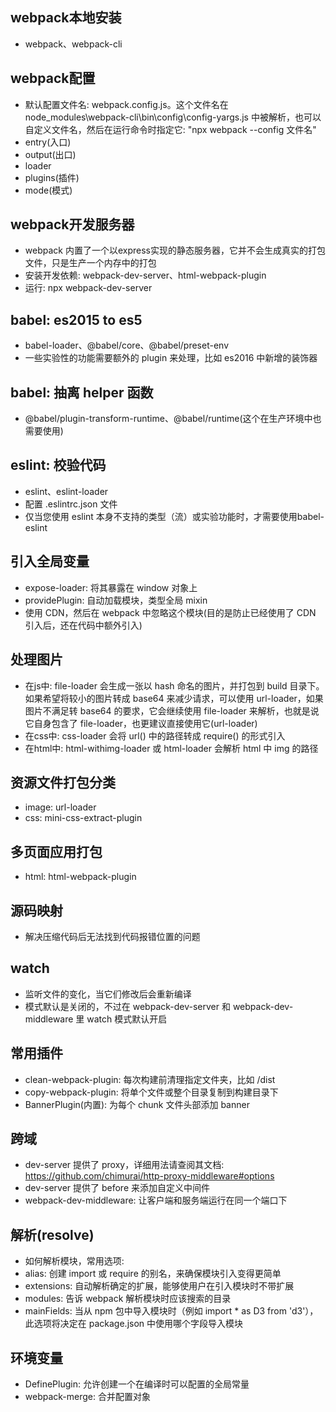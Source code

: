 ## webpack本地安装
- webpack、webpack-cli

## webpack配置
- 默认配置文件名: webpack.config.js。这个文件名在 node_modules\webpack-cli\bin\config\config-yargs.js 中被解析，也可以自定义文件名，然后在运行命令时指定它: "npx webpack --config 文件名"
- entry(入口)
- output(出口)
- loader
- plugins(插件)
- mode(模式)

## webpack开发服务器
- webpack 内置了一个以express实现的静态服务器，它并不会生成真实的打包文件，只是生产一个内存中的打包
- 安装开发依赖: webpack-dev-server、html-webpack-plugin
- 运行: npx webpack-dev-server

## babel: es2015 to es5
- babel-loader、@babel/core、@babel/preset-env
- 一些实验性的功能需要额外的 plugin 来处理，比如 es2016 中新增的装饰器

## babel: 抽离 helper 函数
- @babel/plugin-transform-runtime、@babel/runtime(这个在生产环境中也需要使用)

## eslint: 校验代码
- eslint、eslint-loader
- 配置 .eslintrc.json 文件
- 仅当您使用 eslint 本身不支持的类型（流）或实验功能时，才需要使用babel-eslint

## 引入全局变量
- expose-loader: 将其暴露在 window 对象上
- providePlugin: 自动加载模块，类型全局 mixin
- 使用 CDN，然后在 webpack 中忽略这个模块(目的是防止已经使用了 CDN 引入后，还在代码中额外引入)

## 处理图片
- 在js中: file-loader 会生成一张以 hash 命名的图片，并打包到 build 目录下。如果希望将较小的图片转成 base64 来减少请求，可以使用 url-loader，如果图片不满足转 base64 的要求，它会继续使用 file-loader 来解析，也就是说它自身包含了 file-loader，也更建议直接使用它(url-loader)
- 在css中: css-loader 会将 url() 中的路径转成 require() 的形式引入
- 在html中: html-withimg-loader 或 html-loader 会解析 html 中 img 的路径

## 资源文件打包分类
- image: url-loader
- css: mini-css-extract-plugin

## 多页面应用打包
- html: html-webpack-plugin

## 源码映射
- 解决压缩代码后无法找到代码报错位置的问题

## watch
- 监听文件的变化，当它们修改后会重新编译
- 模式默认是关闭的，不过在 webpack-dev-server 和 webpack-dev-middleware 里 watch 模式默认开启

## 常用插件
- clean-webpack-plugin: 每次构建前清理指定文件夹，比如 /dist
- copy-webpack-plugin: 将单个文件或整个目录复制到构建目录下
- BannerPlugin(内置): 为每个 chunk 文件头部添加 banner

## 跨域
- dev-server 提供了 proxy，详细用法请查阅其文档: https://github.com/chimurai/http-proxy-middleware#options
- dev-server 提供了 before 来添加自定义中间件
- webpack-dev-middleware: 让客户端和服务端运行在同一个端口下

## 解析(resolve)
- 如何解析模块，常用选项:
- alias: 创建 import 或 require 的别名，来确保模块引入变得更简单
- extensions: 自动解析确定的扩展，能够使用户在引入模块时不带扩展
- modules: 告诉 webpack 解析模块时应该搜索的目录
- mainFields: 当从 npm 包中导入模块时（例如 import * as D3 from 'd3'），此选项将决定在 package.json 中使用哪个字段导入模块

## 环境变量
- DefinePlugin: 允许创建一个在编译时可以配置的全局常量
- webpack-merge: 合并配置对象
